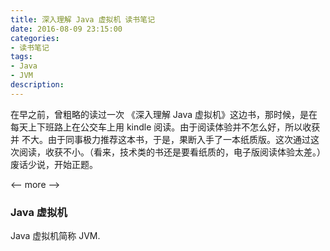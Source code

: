 ```yaml
---
title: 深入理解 Java 虚拟机 读书笔记
date: 2016-08-09 23:15:00
categories:
- 读书笔记
tags: 
- Java 
- JVM 
description: 
---
```


在早之前，曾粗略的读过一次 《深入理解 Java 虚拟机》这边书，那时候，是在每天上下班路上在公交车上用 kindle 阅读。由于阅读体验并不怎么好，所以收获并
不大。由于同事极力推荐这本书，于是，果断入手了一本纸质版。这次通过这次阅读，收获不小。（看来，技术类的书还是要看纸质的，电子版阅读体验太差。）
废话少说，开始正题。

<-- more -->

### Java 虚拟机
Java 虚拟机简称 JVM.
